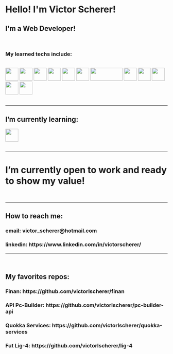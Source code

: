 <h1>Hello! I'm Victor Scherer!</h1>

<div>
<h2>I'm a Web Developer!</h2>
<br>
<h3>My learned techs include:</h3>
<br>
<img src="https://cdn.jsdelivr.net/gh/devicons/devicon/icons/html5/html5-plain-wordmark.svg" width="40px"/>
<img src="https://cdn.jsdelivr.net/gh/devicons/devicon/icons/css3/css3-plain-wordmark.svg" width="40px"/>
<img src="https://cdn.jsdelivr.net/gh/devicons/devicon/icons/javascript/javascript-plain.svg" width="40px"/>
<img src="https://cdn.jsdelivr.net/gh/devicons/devicon/icons/react/react-original-wordmark.svg" width="40px"/>
<img src="https://cdn.jsdelivr.net/gh/devicons/devicon/icons/nodejs/nodejs-plain.svg" width="40px"/>          
<img src="https://cdn.jsdelivr.net/gh/devicons/devicon/icons/python/python-plain-wordmark.svg" width="40px"/>
<img src="https://img.shields.io/badge/Flask-000000?style=for-the-badge&logo=flask&logoColor=white" width="100px" height="40px"/>
<img src="https://cdn.jsdelivr.net/gh/devicons/devicon/icons/mongodb/mongodb-plain-wordmark.svg" width="40px"/>
<img src="https://cdn.jsdelivr.net/gh/devicons/devicon/icons/postgresql/postgresql-plain-wordmark.svg" width="40px"/>
<img src="https://cdn.jsdelivr.net/gh/devicons/devicon/icons/git/git-plain-wordmark.svg" width="40px"/>
<img src="https://cdn.jsdelivr.net/gh/devicons/devicon/icons/linux/linux-original.svg" width="40px"/>
<img src="https://cdn.jsdelivr.net/gh/devicons/devicon/icons/docker/docker-plain-wordmark.svg" width="40px"/>
</div>
<br>
<hr>

<div>
<h2>I’m currently learning:</h2>
<img src="https://cdn.jsdelivr.net/gh/devicons/devicon/icons/django/django-plain.svg" width="40px"/>
</div>
<br>
<hr>

<div>
<h1>I’m currently open to work and ready to show my value!</h1>
</div>
<br>
<hr>

<div>
<h2>How to reach me:</h2>
<h3>email: victor_scherer@hotmail.com</h3>
<h3>linkedin: https://www.linkedin.com/in/victorscherer/</h3>
</div>
<hr>
<br>

<div>
<h2>My favorites repos:</h2>
<h3>Finan: https://github.com/victorlscherer/finan</h3>
<h3>API Pc-Builder: https://github.com/victorlscherer/pc-builder-api</h3>
<h3>Quokka Services: https://github.com/victorlscherer/quokka-services</h3>
<h3>Fut Lig-4: https://github.com/victorlscherer/lig-4</h3>
</div>

